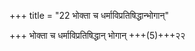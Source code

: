 +++
title = "22 भोक्ता च धर्माविप्रतिषिद्धान्भोगान्"

+++
भोक्ता च धर्माविप्रतिषिद्धान् भोगान् +++(5)+++२२